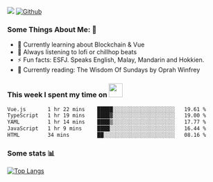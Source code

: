 ![](https://visitor-badge.laobi.icu/badge?page_id=seanho96.seanho96)
[![Github](https://img.shields.io/github/followers/seanho96?label=Follow&style=social)](https://github.com/seanho96)

### Some Things About Me: 👋
- 🌱 Currently learning about Blockchain & Vue
- :musical_note: Always listening to lofi or chillhop beats
- :zap: Fun facts: ESFJ. Speaks English, Malay, Mandarin and Hokkien.
- :book: Currently reading: The Wisdom Of Sundays by Oprah Winfrey

### This week I spent my time on <img src="https://media.giphy.com/media/SvQzkTQb3ZwKcj1QTO/giphy.gif" width="32">

<!--START_SECTION:waka-->

```txt
Vue.js       1 hr 22 mins    █████░░░░░░░░░░░░░░░░░░░░   19.61 %
TypeScript   1 hr 19 mins    ████▓░░░░░░░░░░░░░░░░░░░░   19.00 %
YAML         1 hr 14 mins    ████▒░░░░░░░░░░░░░░░░░░░░   17.77 %
JavaScript   1 hr 9 mins     ████░░░░░░░░░░░░░░░░░░░░░   16.44 %
HTML         34 mins         ██░░░░░░░░░░░░░░░░░░░░░░░   08.16 %
```

<!--END_SECTION:waka-->

### Some stats 📊

[![Top Langs](https://github-readme-stats.vercel.app/api/top-langs/?username=seanho96&layout=compact&theme=graywhite)](https://github.com/anuraghazra/github-readme-stats)
<br/>
<!-- ![GitHub stats](https://github-readme-stats.vercel.app/api?username=seanho96&show_icons=true&theme=graywhite)-->

